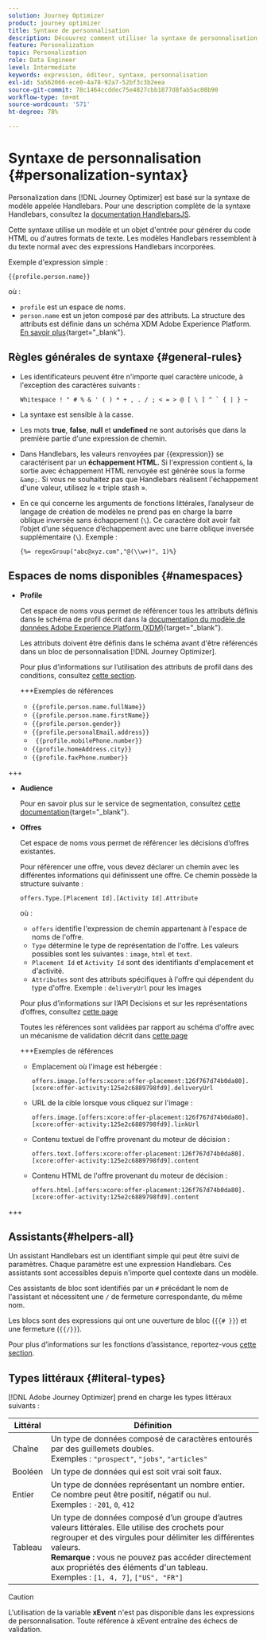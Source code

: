 ```yaml
---
solution: Journey Optimizer
product: journey optimizer
title: Syntaxe de personnalisation
description: Découvrez comment utiliser la syntaxe de personnalisation.
feature: Personalization
topic: Personalization
role: Data Engineer
level: Intermediate
keywords: expression, éditeur, syntaxe, personnalisation
exl-id: 5a562066-ece0-4a78-92a7-52bf3c3b2eea
source-git-commit: 78c1464ccddec75e4827cbb1877d8fab5ac08b90
workflow-type: tm+mt
source-wordcount: '571'
ht-degree: 78%

---
```


# Syntaxe de personnalisation {#personalization-syntax}

Personalization dans [!DNL Journey Optimizer] est basé sur la syntaxe de modèle appelée Handlebars. Pour une description complète de la syntaxe Handlebars, consultez la [documentation HandlebarsJS](https://handlebarsjs.com/).

Cette syntaxe utilise un modèle et un objet d&#39;entrée pour générer du code HTML ou d&#39;autres formats de texte. Les modèles Handlebars ressemblent à du texte normal avec des expressions Handlebars incorporées.

Exemple d&#39;expression simple :

`{{profile.person.name}}`

où :

* `profile` est un espace de noms.
* `person.name` est un jeton composé par des attributs. La structure des attributs est définie dans un schéma XDM Adobe Experience Platform. [En savoir plus](https://experienceleague.adobe.com/docs/experience-platform/xdm/home.html?lang=fr){target="_blank"}.

## Règles générales de syntaxe {#general-rules}

* Les identificateurs peuvent être n&#39;importe quel caractère unicode, à l&#39;exception des caractères suivants :

  ```
  Whitespace ! " # % & ' ( ) * + , . / ; < = > @ [ \ ] ^ ` { | } ~
  ```

* La syntaxe est sensible à la casse.

* Les mots **true**, **false**, **null** et **undefined** ne sont autorisés que dans la première partie d&#39;une expression de chemin.

* Dans Handlebars, les valeurs renvoyées par {{expression}} se caractérisent par un **échappement HTML.** Si l&#39;expression contient `&`, la sortie avec échappement HTML renvoyée est générée sous la forme `&amp;`. Si vous ne souhaitez pas que Handlebars réalisent l&#39;échappement d&#39;une valeur, utilisez le « triple stash ».

* En ce qui concerne les arguments de fonctions littérales, l’analyseur de langage de création de modèles ne prend pas en charge la barre oblique inversée sans échappement (`\`). Ce caractère doit avoir fait l’objet d’une séquence d’échappement avec une barre oblique inversée supplémentaire (`\`). Exemple :

  `{%= regexGroup("abc@xyz.com","@(\\w+)", 1)%}`

## Espaces de noms disponibles {#namespaces}

* **Profile**

  Cet espace de noms vous permet de référencer tous les attributs définis dans le schéma de profil décrit dans la [documentation du modèle de données Adobe Experience Platform (XDM)](https://experienceleague.adobe.com/docs/experience-platform/xdm/home.html?lang=fr){target="_blank"}.

  Les attributs doivent être définis dans le schéma avant d&#39;être référencés dans un bloc de personnalisation [!DNL Journey Optimizer].

  Pour plus d’informations sur l’utilisation des attributs de profil dans des conditions, consultez [cette section](functions/helpers.md#if-function).

  +++Exemples de références

   * `{{profile.person.name.fullName}}`
   * `{{profile.person.name.firstName}}`
   * `{{profile.person.gender}}`
   * `{{profile.personalEmail.address}}`
   * ` {{profile.mobilePhone.number}}`
   * `{{profile.homeAddress.city}}`
   * `{{profile.faxPhone.number}}`

+++

* **Audience**

  Pour en savoir plus sur le service de segmentation, consultez [cette documentation](https://experienceleague.adobe.com/docs/experience-platform/segmentation/home.html?lang=fr){target="_blank"}.

* **Offres**

  Cet espace de noms vous permet de référencer les décisions d’offres existantes.

  Pour référencer une offre, vous devez déclarer un chemin avec les différentes informations qui définissent une offre. Ce chemin possède la structure suivante :

  `offers.Type.[Placement Id].[Activity Id].Attribute`

  où :

   * `offers` identifie l&#39;expression de chemin appartenant à l&#39;espace de noms de l&#39;offre.
   * `Type` détermine le type de représentation de l&#39;offre. Les valeurs possibles sont les suivantes : `image`, `html` et `text`.
   * `Placement Id` et `Activity Id` sont des identifiants d&#39;emplacement et d&#39;activité.
   * `Attributes` sont des attributs spécifiques à l&#39;offre qui dépendent du type d&#39;offre. Exemple : `deliveryUrl` pour les images

  Pour plus d’informations sur l’API Decisions et sur les représentations d’offres, consultez [cette page](../offers/api-reference/offer-delivery-api/decisioning-api.md)

  Toutes les références sont validées par rapport au schéma d&#39;offre avec un mécanisme de validation décrit dans [cette page](../personalization/personalization-build-expressions.md)

  +++Exemples de références

   * Emplacement où l&#39;image est hébergée :

     `offers.image.[offers:xcore:offer-placement:126f767d74b0da80].[xcore:offer-activity:125e2c6889798fd9].deliveryUrl`

   * URL de la cible lorsque vous cliquez sur l&#39;image :

     `offers.image.[offers:xcore:offer-placement:126f767d74b0da80].[xcore:offer-activity:125e2c6889798fd9].linkUrl`

   * Contenu textuel de l&#39;offre provenant du moteur de décision :

     `offers.text.[offers:xcore:offer-placement:126f767d74b0da80].[xcore:offer-activity:125e2c6889798fd9].content`

   * Contenu HTML de l&#39;offre provenant du moteur de décision :

     `offers.html.[offers:xcore:offer-placement:126f767d74b0da80].[xcore:offer-activity:125e2c6889798fd9].content`

+++

## Assistants{#helpers-all}

Un assistant Handlebars est un identifiant simple qui peut être suivi de paramètres. Chaque paramètre est une expression Handlebars. Ces assistants sont accessibles depuis n&#39;importe quel contexte dans un modèle.

Ces assistants de bloc sont identifiés par un `#` précédant le nom de l&#39;assistant et nécessitent une `/` de fermeture correspondante, du même nom.

Les blocs sont des expressions qui ont une ouverture de bloc (`{{# }}`) et une fermeture (`{{/}}`).

Pour plus d’informations sur les fonctions d’assistance, reportez-vous [cette section](functions/helpers.md).

## Types littéraux {#literal-types}

[!DNL Adobe Journey Optimizer] prend en charge les types littéraux suivants :

| Littéral | Définition |
| ------- | ---------- |
| Chaîne | Un type de données composé de caractères entourés par des guillemets doubles. <br>Exemples : `"prospect"`, `"jobs"`, `"articles"` |
| Booléen | Un type de données qui est soit vrai soit faux. |
| Entier | Un type de données représentant un nombre entier. Ce nombre peut être positif, négatif ou nul. <br>Exemples : `-201`, `0`, `412` |
| Tableau | Un type de données composé d’un groupe d’autres valeurs littérales. Elle utilise des crochets pour regrouper et des virgules pour délimiter les différentes valeurs. <br> **Remarque :** vous ne pouvez pas accéder directement aux propriétés des éléments d&#39;un tableau. <br> Exemples : `[1, 4, 7]`, `["US", "FR"]` |

>[!CAUTION]
>
>L&#39;utilisation de la variable **xEvent** n&#39;est pas disponible dans les expressions de personnalisation. Toute référence à xEvent entraîne des échecs de validation.
